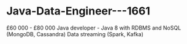# Java-Data-Engineer---1661
£60 000 - £80 000 Java developer - Java 8 with RDBMS and NoSQL (MongoDB, Cassandra) Data streaming (Spark, Kafka)
